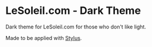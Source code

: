 # LeSoleil.com - Dark Theme

Dark theme for LeSoleil.com for those who don't like light.

Made to be applied with [Stylus](https://github.com/openstyles/stylus).
